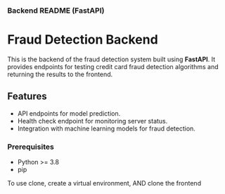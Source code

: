 ### Backend README (FastAPI)

# Fraud Detection Backend

This is the backend of the fraud detection system built using **FastAPI**. It provides endpoints for testing credit card fraud detection algorithms and returning the results to the frontend.

## Features

- API endpoints for model prediction.
- Health check endpoint for monitoring server status.
- Integration with machine learning models for fraud detection.

### Prerequisites

- Python >= 3.8
- pip

To use clone, create a virtual environment, AND clone the frontend
```
